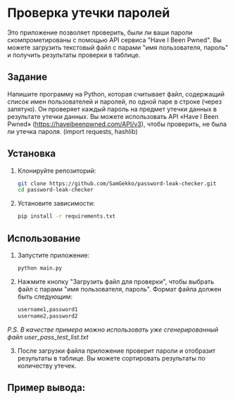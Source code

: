 # Проверка утечки паролей

Это приложение позволяет проверить, были ли ваши пароли скомпрометированы с помощью API сервиса "Have I Been Pwned". Вы можете загрузить текстовый файл с парами "имя пользователя, пароль" и получить результаты проверки в таблице.

## Задание

Напишите программу на Python, которая считывает файл, содержащий список имен пользователей и паролей, по одной паре в строке (через запятую). Он проверяет каждый пароль на предмет утечки данных в результате утечки данных. Вы можете использовать API «Have I Been Pwned» (https://haveibeenpwned.com/API/v3), чтобы проверить, не была ли утечка пароля. (import requests, hashlib)

## Установка

1. Клонируйте репозиторий:

   ```bash
   git clone https://github.com/SamGekko/password-leak-checker.git
   cd password-leak-checker

2. Установите зависимости:
    ```bash
    pip install -r requirements.txt

## Использование

1. Запустите приложение:
    ```bash
    python main.py

2. Нажмите кнопку "Загрузить файл для проверки", чтобы выбрать файл с парами "имя пользователя, пароль". Формат файла должен быть следующим:
    ```txt
    username1,password1
    username2,password2

<i>P.S. В качестве примера можно использовать уже сгенерированный файл user_pass_test_list.txt</i>

3. После загрузки файла приложение проверит пароли и отобразит результаты в таблице. Вы можете сортировать результаты по количеству утечек.

## Пример вывода:
